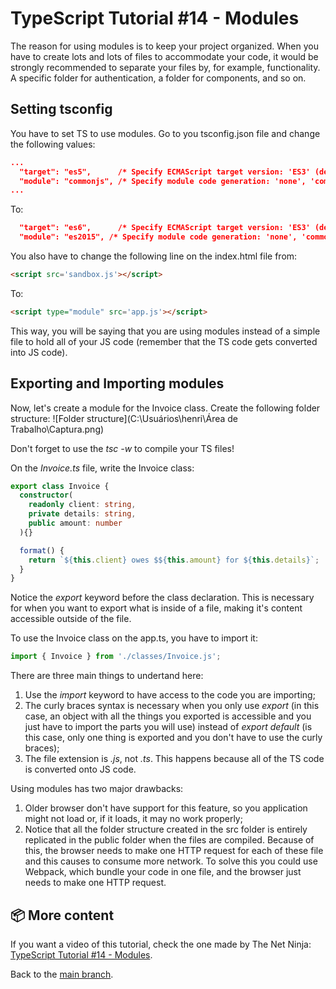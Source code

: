 # TypeScript Tutorial #14 - Modules
The reason for using modules is to keep your project organized. When you have to create lots and lots of files to accommodate your code, it would be strongly recommended to separate your files by, for example, functionality. A specific folder for authentication, a folder for components, and so on.

## Setting tsconfig
You have to set TS to use modules. Go to you tsconfig.json file and change the following values:
```json
...
  "target": "es5",      /* Specify ECMAScript target version: 'ES3' (default), 'ES5', 'ES2015', 'ES2016', 'ES2017', 'ES2018', 'ES2019', 'ES2020', 'ES2021', or 'ESNEXT'. */
  "module": "commonjs", /* Specify module code generation: 'none', 'commonjs', 'amd', 'system', 'umd', 'es2015', 'es2020', or 'ESNext'. */
...
```
To:
```json
  "target": "es6",      /* Specify ECMAScript target version: 'ES3' (default), 'ES5', 'ES2015', 'ES2016', 'ES2017', 'ES2018', 'ES2019', 'ES2020', 'ES2021', or 'ESNEXT'. */
  "module": "es2015", /* Specify module code generation: 'none', 'commonjs', 'amd', 'system', 'umd', 'es2015', 'es2020', or 'ESNext'. */
```
You also have to change the following line on the index.html file from:
```html
<script src='sandbox.js'></script>
```
To:
```html
<script type="module" src='app.js'></script>
```
This way, you will be saying that you are using modules instead of a simple file to hold all of your JS code (remember that the TS code gets converted into JS code).

## Exporting and Importing modules
Now, let's create a module for the Invoice class. Create the following folder structure:
![Folder structure](C:\Usuários\henri\Área de Trabalho\Captura.png)

Don't forget to use the <i>tsc -w</i> to compile your TS files!

On the <i>Invoice.ts</i> file, write the Invoice class:
```ts
export class Invoice {
  constructor(
    readonly client: string,
    private details: string,
    public amount: number
  ){}

  format() {
    return `${this.client} owes $${this.amount} for ${this.details}`;
  }
}
```
Notice the <i>export</i> keyword before the class declaration. This is necessary for when you want to export what is inside of a file, making it's content accessible outside of the file.

To use the Invoice class on the app.ts, you have to import it:
```ts
import { Invoice } from './classes/Invoice.js';
```
There are three main things to undertand here:
1. Use the <i>import</i> keyword to have access to the code you are importing;
2. The curly braces syntax is necessary when you only use <i>export</i> (in this case, an object with all the things you exported is accessible and you just have to import the parts you will use) instead of <i>export default</i> (is this case, only one thing is exported and you don't have to use the curly braces);
3. The file extension is <i>.js</i>, not <i>.ts</i>. This happens because all of the TS code is converted onto JS code.

Using modules has two major drawbacks:
1. Older browser don't have support for this feature, so you application might not load or, if it loads, it may no work properly;
2. Notice that all the folder structure created in the src folder is entirely replicated in the public folder when the files are compiled. Because of this, the browser needs to make one HTTP request for each of these file and this causes to consume more network. To solve this you could use Webpack, which bundle your code in one file, and the browser just needs to make one HTTP request.

## 📦 More content

If you want a video of this tutorial, check the one made by The Net Ninja: [TypeScript Tutorial #14 - Modules](https://www.youtube.com/watch?v=EpOPR03z4Vw&list=PL4cUxeGkcC9gUgr39Q_yD6v-bSyMwKPUI&index=14&t=3s).

Back to the [main branch](https://github.com/Henrique-Peixoto/typescript-the-net-ninja).
